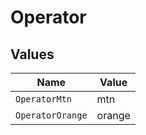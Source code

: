 # Operator


## Values

| Name             | Value            |
| ---------------- | ---------------- |
| `OperatorMtn`    | mtn              |
| `OperatorOrange` | orange           |